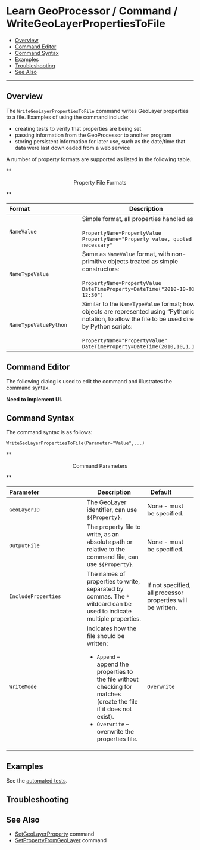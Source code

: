 # Learn GeoProcessor / Command / WriteGeoLayerPropertiesToFile #

* [Overview](#overview)
* [Command Editor](#command-editor)
* [Command Syntax](#command-syntax)
* [Examples](#examples)
* [Troubleshooting](#troubleshooting)
* [See Also](#see-also)

-------------------------

## Overview ##

The `WriteGeoLayerPropertiesToFile` command writes GeoLayer properties to a file.
Examples of using the command include:

* creating tests to verify that properties are being set
* passing information from the GeoProcessor to another program
* storing persistent information for later use, such as the date/time that data were last downloaded from a web service

A number of property formats are supported as listed in the following table.

**<p style="text-align: center;">
Property File Formats
</p>**

| **Format**&nbsp;&nbsp;&nbsp;&nbsp;&nbsp;&nbsp;&nbsp;&nbsp;&nbsp;&nbsp;&nbsp;&nbsp;&nbsp;&nbsp;&nbsp;&nbsp;&nbsp;&nbsp;&nbsp;&nbsp;&nbsp;&nbsp;&nbsp;&nbsp;&nbsp;&nbsp;&nbsp;&nbsp;&nbsp; | **Description** |
|-----------------------|-----------------|
| `NameValue`           | Simple format, all properties handled as text:<br><br>`PropertyName=PropertyValue`<br>`PropertyName="Property value, quoted if necessary"` |
| `NameTypeValue`       | Same as `NameValue` format, with non-primitive objects treated as simple constructors:<br><br>`PropertyName=PropertyValue`<br>`DateTimeProperty=DateTime("2010-10-01 12:30")`|
| `NameTypeValuePython` | Similar to the `NameTypeValue` format; however, objects are represented using “Pythonic” notation, to allow the file to be used directly by Python scripts:<br><br>`PropertyName="PropertyValue"`<br>`DateTimeProperty=DateTime(2010,10,1,12,30)` |

## Command Editor ##

The following dialog is used to edit the command and illustrates the command syntax.

**Need to implement UI.**

## Command Syntax ##

The command syntax is as follows:

```text
WriteGeoLayerPropertiesToFile(Parameter="Value",...)
```
**<p style="text-align: center;">
Command Parameters
</p>**

| **Parameter**&nbsp;&nbsp;&nbsp;&nbsp;&nbsp;&nbsp;&nbsp;&nbsp;&nbsp;&nbsp;&nbsp;&nbsp;&nbsp;&nbsp;&nbsp;&nbsp;&nbsp;&nbsp;&nbsp;&nbsp;&nbsp;&nbsp;&nbsp;&nbsp;&nbsp;&nbsp; | **Description** | **Default**&nbsp;&nbsp;&nbsp;&nbsp;&nbsp;&nbsp;&nbsp;&nbsp;&nbsp;&nbsp; |
| --------------------|-----------------|----------------- |
| `GeoLayerID`        | The GeoLayer identifier, can use `${Property}`. | None - must be specified. |
| `OutputFile`        | The property file to write, as an absolute path or relative to the command file, can use `${Property}`. | None - must be specified. |
| `IncludeProperties` | The names of properties to write, separated by commas.  The `*` wildcard can be used to indicate multiple properties. | If not specified, all processor properties will be written. |
| `WriteMode`         | Indicates how the file should be written:<ul><li>`Append` – append the properties to the file without checking for matches (create the file if it does not exist).</li><li>`Overwrite` – overwrite the properties file.</ul> | `Overwrite` |

## Examples ##

See the [automated tests](https://github.com/OpenWaterFoundation/owf-app-geoprocessor-python-test/tree/master/test/commands/WriteGeoLayerPropertiesToFile).

## Troubleshooting ##

## See Also ##

* [SetGeoLayerProperty](../SetGeoLayerProperty/SetGeoLayerProperty) command
* [SetPropertyFromGeoLayer](../SetPropertyFromGeoLayer/SetPropertyFromGeoLayer) command
